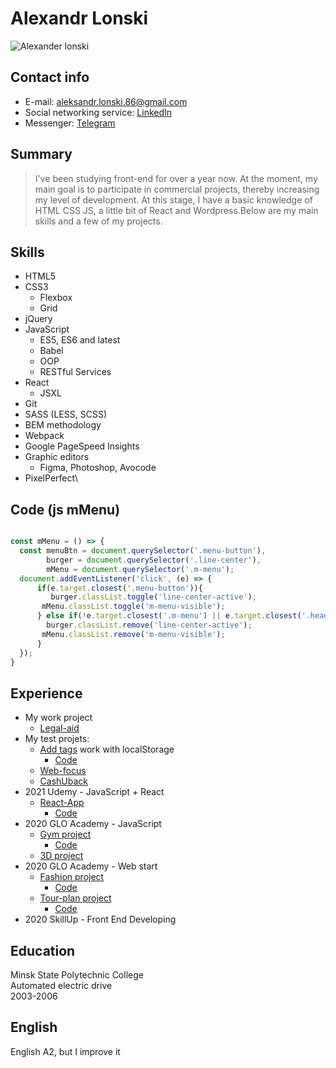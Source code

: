 # Alexandr Lonski
![Alexander lonski](https://alexanderlonski.ru/portfolio/img/my-foto.jpg)
## Contact info
  - E-mail: aleksandr.lonski.86@gmail.com
  - Social networking service: [LinkedIn](https://www.linkedin.com/in/alexandr-lonski-6880851a3/)
  - Messenger: [Telegram](https://t.me/Alexandr_Lonski)

## Summary
  > I've been studying front-end for over a year now. At the moment, my main goal is to participate in commercial projects, thereby increasing my level of development. At this stage, I have a basic knowledge of HTML CSS JS, a little bit of React and Wordpress.Below are my main skills and a few of my projects.

## Skills
- HTML5
- CSS3
  - Flexbox 
  - Grid
- jQuery
- JavaScript
  - ES5, ES6 and latest
  - Babel
  - OOP
  - RESTful Services
- React
  - JSXL
- Git
- SASS (LESS, SCSS)
- BEM methodology
- Webpack 
- Google PageSpeed Insights
- Graphic editors
  - Figma, Photoshop, Avocode
- PixelPerfect\

## Code (js mMenu) 
```js

const mMenu = () => {
  const menuBtn = document.querySelector('.menu-button'),
        burger = document.querySelector('.line-center'),
        mMenu = document.querySelector('.m-menu');
  document.addEventListener('click', (e) => {
      if(e.target.closest('.menu-button')){
         burger.classList.toggle('line-center-active');
       mMenu.classList.toggle('m-menu-visible');
      } else if(!e.target.closest('.m-menu') || e.target.closest('.header__top__nav-link')){
        burger.classList.remove('line-center-active');
       mMenu.classList.remove('m-menu-visible');
      }
  });
}

```
## Experience
- My work project
  - [Legal-aid](https://alexanderlonski.ru/legalaid-3/) 
- My test projets:
  - [Add tags](https://alexanderlonski.ru/testXBSoftware/) work with localStorage
    - [Code](https://github.com/alexandrlonski/addtag) 
  - [Web-focus](https://alexanderlonski.ru/test-web-focus/)
  - [CashUback](https://alexanderlonski.ru/CachUback/)
- 2021 Udemy - JavaScript + React
  - [React-App](https://alexandrlonski.github.io/comments-app/)
    - [Code](https://github.com/alexandrlonski/comments-app)
- 2020 GLO Academy - JavaScript
  - [Gym project](https://alexanderlonski.ru/js-diplom/)
    - [Code](https://github.com/alexandrlonski/js-diplom)
  - [3D project](https://alexanderlonski.ru/3D-model/)
- 2020 GLO Academy - Web start
  - [Fashion project](https://alexanderlonski.ru/fashion/)
    - [Code](https://github.com/alexandrlonski/fashion)
  - [Tour-plan project](https://alexandrlonski.github.io/tour-plan/)
    - [Code](https://github.com/alexandrlonski/tour-plan)
- 2020 SkillUp - Front End Developing


## Education
Minsk State Polytechnic College\
Automated electric drive\
2003-2006

## English
English A2, but I improve it


